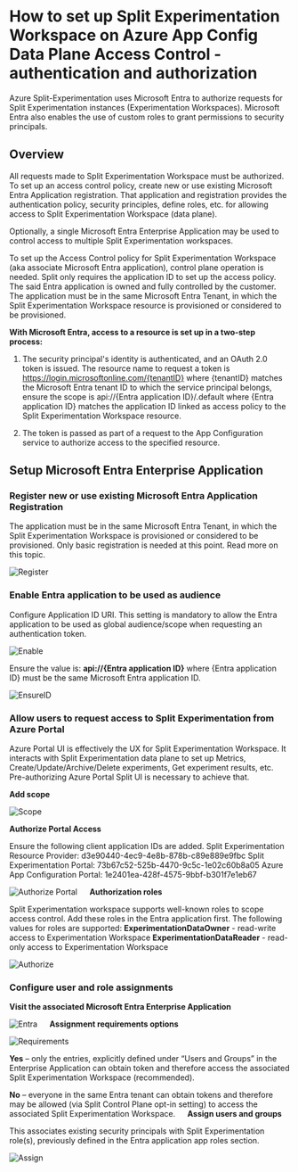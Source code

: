 # How to set up Split Experimentation Workspace on Azure App Config Data Plane Access Control - authentication and authorization

Azure Split-Experimentation uses Microsoft Entra to authorize requests for Split Experimentation instances (Experimentation Workspaces). Microsoft Entra also enables the use of custom roles to grant permissions to security principals.

## Overview

All requests made to Split Experimentation Workspace must be authorized. To set up an access control policy, create new or use existing Microsoft Entra Application registration. That application and registration provides the authentication policy, security principles, define roles, etc. for allowing access to Split Experimentation Workspace (data plane). 

Optionally, a single Microsoft Entra Enterprise Application may be used to control access to multiple Split Experimentation workspaces.

To set up the Access Control policy for Split Experimentation Workspace (aka associate Microsoft Entra application), control plane operation is needed. Split only requires the application ID to set up the access policy. The said Entra application is owned and fully controlled by the customer. The application must be in the same Microsoft Entra Tenant, in which the Split Experimentation Workspace resource is provisioned or considered to be provisioned.

**With Microsoft Entra, access to a resource is set up in a two-step process:**

1.	The security principal's identity is authenticated, and an OAuth 2.0 token is issued. The resource name to request a token is https://login.microsoftonline.com/{tenantID} where {tenantID} matches the Microsoft Entra tenant ID to which the service principal belongs, ensure the scope is api://{Entra application ID}/.default where {Entra application ID} matches the application ID linked as access policy to the Split Experimentation Workspace resource.

2.	The token is passed as part of a request to the App Configuration service to authorize access to the specified resource.
 
## Setup Microsoft Entra Enterprise Application

### Register new or use existing Microsoft Entra Application Registration

The application must be in the same Microsoft Entra Tenant, in which the Split 	Experimentation Workspace is provisioned or considered to be provisioned. Only basic registration is needed at this point. Read more on this topic.

![Register](./Images/entra-1.png)

### Enable Entra application to be used as audience

Configure Application ID URI. This setting is mandatory to allow the Entra application to be used as global audience/scope when requesting an authentication token.

![Enable](./Images/entra-2.png)
 
Ensure the value is: **api://{Entra application ID}** where {Entra application ID} must be the same Microsoft Entra application ID. 

![EnsureID](./Images/entra-3.png)

### Allow users to request access to Split Experimentation from Azure Portal

Azure Portal UI is effectively the UX for Split Experimentation Workspace. It interacts with Split Experimentation data plane to set up Metrics, Create/Update/Archive/Delete experiments, Get experiment results, etc. Pre-authorizing Azure Portal Split UI is necessary to achieve that. 

**Add scope**

![Scope](./Images/entra-4.png)
 
**Authorize Portal Access**

Ensure the following client application IDs are added.
Split Experimentation Resource Provider: d3e90440-4ec9-4e8b-878b-c89e889e9fbc
Split Experimentation Portal: 73b67c52-525b-4470-9c5c-1e02c60b8a05
Azure App Configuration Portal: 1e2401ea-428f-4575-9bbf-b301f7e1eb67

![Authorize Portal](./Images/entra-5.png)
 
**Authorization roles**

Split Experimentation workspace supports well-known roles to scope access control. Add these roles in the Entra application first. 
The following values for roles are supported:
**ExperimentationDataOwner**  - read-write access to Experimentation Workspace
**ExperimentationDataReader**  - read-only access to Experimentation Workspace

![Authorize](./Images/entra-6.png)
 
### Configure user and role assignments

**Visit the associated Microsoft Entra Enterprise Application**

![Entra](./Images/entra-7.png)
 
**Assignment requirements options**

![Requirements](./Images/entra-8.png)

**Yes** – only the entries, explicitly defined under “Users and Groups” in the Enterprise Application can obtain token and therefore access the associated Split Experimentation Workspace (recommended).

**No** – everyone in the same Entra tenant can obtain tokens and therefore may be allowed (via Split Control Plane opt-in setting) to access the associated Split Experimentation Workspace.
 
**Assign users and groups**

This associates existing security principals with Split Experimentation role(s), previously defined in 	the Entra application app roles section.

![Assign](./Images/entra-9.png)
